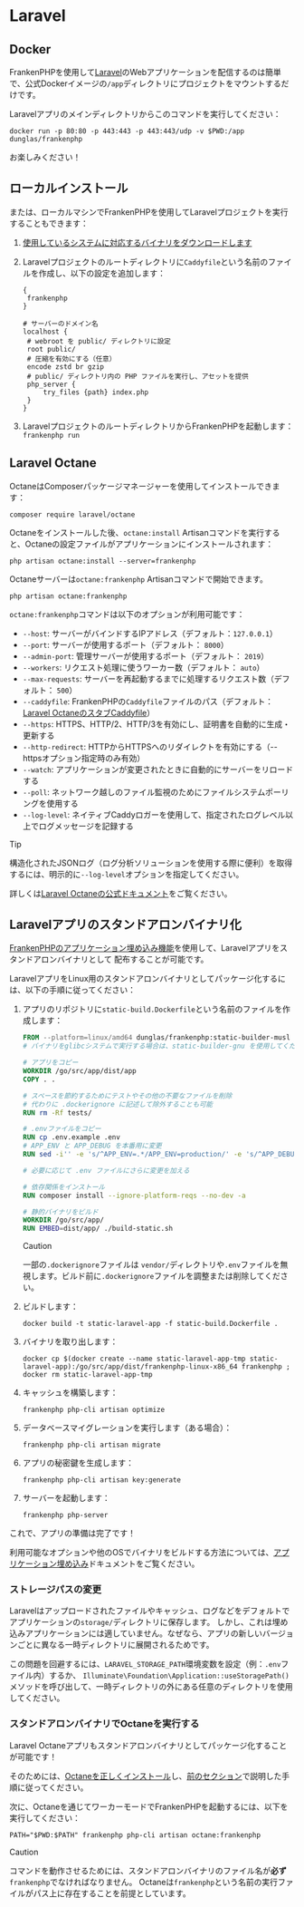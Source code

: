 # Laravel

## Docker

FrankenPHPを使用して[Laravel](https://laravel.com)のWebアプリケーションを配信するのは簡単で、公式Dockerイメージの`/app`ディレクトリにプロジェクトをマウントするだけです。

Laravelアプリのメインディレクトリからこのコマンドを実行してください：

```console
docker run -p 80:80 -p 443:443 -p 443:443/udp -v $PWD:/app dunglas/frankenphp
```

お楽しみください！

## ローカルインストール

または、ローカルマシンでFrankenPHPを使用してLaravelプロジェクトを実行することもできます：

1. [使用しているシステムに対応するバイナリをダウンロードします](../#standalone-binary)
2. Laravelプロジェクトのルートディレクトリに`Caddyfile`という名前のファイルを作成し、以下の設定を追加します：

   ```caddyfile
   {
   	frankenphp
   }

   # サーバーのドメイン名
   localhost {
   	# webroot を public/ ディレクトリに設定
   	root public/
   	# 圧縮を有効にする（任意）
   	encode zstd br gzip
   	# public/ ディレクトリ内の PHP ファイルを実行し、アセットを提供
   	php_server {
   		try_files {path} index.php
   	}
   }
   ```

3. LaravelプロジェクトのルートディレクトリからFrankenPHPを起動します： `frankenphp run`

## Laravel Octane

OctaneはComposerパッケージマネージャーを使用してインストールできます：

```console
composer require laravel/octane
```

Octaneをインストールした後、`octane:install` Artisanコマンドを実行すると、Octaneの設定ファイルがアプリケーションにインストールされます：

```console
php artisan octane:install --server=frankenphp
```

Octaneサーバーは`octane:frankenphp` Artisanコマンドで開始できます。

```console
php artisan octane:frankenphp
```

`octane:frankenphp`コマンドは以下のオプションが利用可能です：

- `--host`: サーバーがバインドするIPアドレス（デフォルト：`127.0.0.1`）
- `--port`: サーバーが使用するポート（デフォルト： `8000`）
- `--admin-port`: 管理サーバーが使用するポート（デフォルト： `2019`）
- `--workers`: リクエスト処理に使うワーカー数（デフォルト： `auto`）
- `--max-requests`: サーバーを再起動するまでに処理するリクエスト数（デフォルト： `500`）
- `--caddyfile`: FrankenPHPの`Caddyfile`ファイルのパス（デフォルト： [Laravel OctaneのスタブCaddyfile](https://github.com/laravel/octane/blob/2.x/src/Commands/stubs/Caddyfile)）
- `--https`: HTTPS、HTTP/2、HTTP/3を有効にし、証明書を自動的に生成・更新する
- `--http-redirect`: HTTPからHTTPSへのリダイレクトを有効にする（--httpsオプション指定時のみ有効）
- `--watch`: アプリケーションが変更されたときに自動的にサーバーをリロードする
- `--poll`: ネットワーク越しのファイル監視のためにファイルシステムポーリングを使用する
- `--log-level`: ネイティブCaddyロガーを使用して、指定されたログレベル以上でログメッセージを記録する

> [!TIP]
> 構造化されたJSONログ（ログ分析ソリューションを使用する際に便利）を取得するには、明示的に`--log-level`オプションを指定してください。

詳しくは[Laravel Octaneの公式ドキュメント](https://laravel.com/docs/octane)をご覧ください。

## Laravelアプリのスタンドアロンバイナリ化

[FrankenPHPのアプリケーション埋め込み機能](embed.md)を使用して、Laravelアプリをスタンドアロンバイナリとして
配布することが可能です。

LaravelアプリをLinux用のスタンドアロンバイナリとしてパッケージ化するには、以下の手順に従ってください：

1. アプリのリポジトリに`static-build.Dockerfile`という名前のファイルを作成します：

   ```dockerfile
   FROM --platform=linux/amd64 dunglas/frankenphp:static-builder-musl
   # バイナリをglibcシステムで実行する場合は、static-builder-gnu を使用してください

   # アプリをコピー
   WORKDIR /go/src/app/dist/app
   COPY . .

   # スペースを節約するためにテストやその他の不要なファイルを削除
   # 代わりに .dockerignore に記述して除外することも可能
   RUN rm -Rf tests/

   # .envファイルをコピー
   RUN cp .env.example .env
   # APP_ENV と APP_DEBUG を本番用に変更
   RUN sed -i'' -e 's/^APP_ENV=.*/APP_ENV=production/' -e 's/^APP_DEBUG=.*/APP_DEBUG=false/' .env

   # 必要に応じて .env ファイルにさらに変更を加える

   # 依存関係をインストール
   RUN composer install --ignore-platform-reqs --no-dev -a

   # 静的バイナリをビルド
   WORKDIR /go/src/app/
   RUN EMBED=dist/app/ ./build-static.sh
   ```

   > [!CAUTION]
   >
   > 一部の`.dockerignore`ファイルは
   > `vendor/`ディレクトリや`.env`ファイルを無視します。ビルド前に`.dockerignore`ファイルを調整または削除してください。

2. ビルドします：

   ```console
   docker build -t static-laravel-app -f static-build.Dockerfile .
   ```

3. バイナリを取り出します：

   ```console
   docker cp $(docker create --name static-laravel-app-tmp static-laravel-app):/go/src/app/dist/frankenphp-linux-x86_64 frankenphp ; docker rm static-laravel-app-tmp
   ```

4. キャッシュを構築します：

   ```console
   frankenphp php-cli artisan optimize
   ```

5. データベースマイグレーションを実行します（ある場合）：

   ```console
   frankenphp php-cli artisan migrate
   ```

6. アプリの秘密鍵を生成します：

   ```console
   frankenphp php-cli artisan key:generate
   ```

7. サーバーを起動します：

   ```console
   frankenphp php-server
   ```

これで、アプリの準備は完了です！

利用可能なオプションや他のOSでバイナリをビルドする方法については、[アプリケーション埋め込み](embed.md)ドキュメントをご覧ください。

### ストレージパスの変更

Laravelはアップロードされたファイルやキャッシュ、ログなどをデフォルトでアプリケーションの`storage/`ディレクトリに保存します。
しかし、これは埋め込みアプリケーションには適していません。なぜなら、アプリの新しいバージョンごとに異なる一時ディレクトリに展開されるためです。

この問題を回避するには、`LARAVEL_STORAGE_PATH`環境変数を設定（例：`.env`ファイル内）するか、 `Illuminate\Foundation\Application::useStoragePath()`メソッドを呼び出して、一時ディレクトリの外にある任意のディレクトリを使用してください。

### スタンドアロンバイナリでOctaneを実行する

Laravel Octaneアプリもスタンドアロンバイナリとしてパッケージ化することが可能です！

そのためには、[Octaneを正しくインストール](#laravel-octane)し、[前のセクション](#laravelアプリのスタンドアロンバイナリ化)で説明した手順に従ってください。

次に、Octaneを通じてワーカーモードでFrankenPHPを起動するには、以下を実行してください：

```console
PATH="$PWD:$PATH" frankenphp php-cli artisan octane:frankenphp
```

> [!CAUTION]
>
> コマンドを動作させるためには、スタンドアロンバイナリのファイル名が**必ず**`frankenphp`でなければなりません。
> Octaneは`frankenphp`という名前の実行ファイルがパス上に存在することを前提としています。

